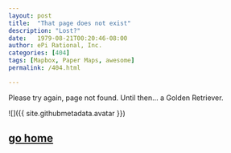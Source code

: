 ```yaml
---
layout: post
title:  "That page does not exist"
description: "Lost?"
date:   1979-08-21T00:20:46-08:00
author: ePi Rational, Inc.
categories: [404]
tags: [Mapbox, Paper Maps, awesome]
permalink: /404.html

---
```


Please try again, page not found.  Until then... a Golden Retriever.

![]({{ site.githubmetadata.avatar }})

## <a href="/">go home</a>
